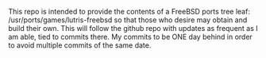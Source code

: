 This repo is intended to provide the contents of a FreeBSD ports tree leaf: /usr/ports/games/lutris-freebsd so that those who desire may obtain and build their own.  This will follow the github repo with updates as frequent as I am able, tied to commits there.  My commits to be ONE day behind in order to avoid multiple commits of the same date.
